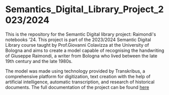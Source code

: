 # Semantics_Digital_Library_Project_2023/2024
This is the repository for the Semantic Digital library project: Raimondi's notebooks '24. This project is part of the 2023/2024 Semantic Digital Library course taught by Prof.Giovanni Colavizza at the University of Bologna and aims to create a model capable of recognising the handwriting of Giuseppe Raimondi, a writer from Bologna who lived between the late 19th century and the late 1980s. 

The model was made using technology provided by Transkribus, a comprehensive platform for digitization, text creation with the help of artificial intelligence, automatic transcription, and research of historical documents. The full documentation of the project can be found [here](https://semantic-digital-libraries-proje.gitbook.io/raimondis-notebooks-24/)
